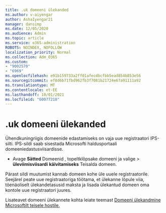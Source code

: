 ```yaml
---
title: .uk domeeni ülekanded
ms.author: v-aiyengar
author: AshaIyengar21
manager: dansimp
ms.date: 12/05/2020
ms.audience: Admin
ms.topic: article
ms.service: o365-administration
ROBOTS: NOINDEX, NOFOLLOW
localization_priority: Normal
ms.collection: Adm_O365
ms.custom:
- "9002570"
- "6969"
ms.openlocfilehash: e91b159733a2ff01afecdbcfbb5ead854b853e56
ms.sourcegitcommit: ef8d6b71fbd962fb3f7081b21724e67a91111a92
ms.translationtype: MT
ms.contentlocale: et-EE
ms.lasthandoff: 10/01/2021
ms.locfileid: "60077210"
---
```

# <a name="uk-domain-transfers"></a>.uk domeeni ülekanded

Ühendkuningriigis domeenide edastamiseks on vaja uue registraatori IPS-silti. IPS-sildi saab sisestada Microsofti haldusportaali domeeniedastusviisardisse.

- Avage **Sätted** Domeenid , topeltklõpsake domeeni ja valige  >  **üleviimisviisardi** **käivitamiseks** Teisalda domeen.

Pärast sildi muutumist kannab domeen kohe üle uuele registraatorile. Seejärel peate uue registraatoriga töötama, et ülekanne lõpule viia, tõenäoliselt ülekandetasusid maksta ja lisada ülekantud domeen oma kontole uue registraatori juures.

Lisateavet domeeni ülekannete kohta leiate teemast [Domeeni ülekandmine Microsoftilt teisele hostile.](https://docs.microsoft.com/microsoft-365/admin/get-help-with-domains/transfer-a-domain-from-microsoft-to-another-host)
